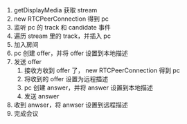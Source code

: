 1. getDisplayMedia 获取 stream
2. new RTCPeerConnection 得到 pc
3. 监听 pc 的 track 和 candidate 事件
4. 遍历 stream 里的 track，并插入 pc
5. 加入房间
6. pc 创建 offer，并将 offer 设置到本地描述
7. 发送 offer
   1. 接收方收到 offer 了， new RTCPeerConnection 得到 pc
   2. 将收到的 offer 设置为远程描述
   3. pc 创建 answer，并将 answer 设置到本地描述
   4. 发送 answer
8. 收到 anwser，将 anwser 设置到远程描述
9. 完成会议
